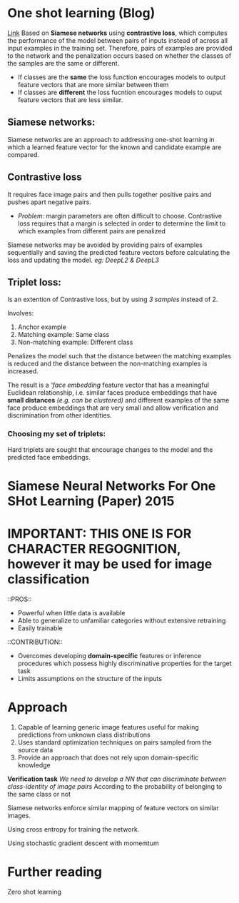 One shot learning (Blog)
=================
[Link](https://machinelearningmastery.com/one-shot-learning-with-siamese-networks-contrastive-and-triplet-loss-for-face-recognition/)
Based on **Siamese networks** using **contrastive loss**, which computes the performance of the model between pairs of inputs instead of across all input examples in the training set. Therefore, pairs of examples are provided to the network and the penalization occurs based on whether the classes of the samples are the same or different. 
- If classes are the **same** the loss function encourages models to output feature vectors that are more similar between them
- If classes are **different** the loss fucntion encourages models to ouput feature vectors that are less similar.

## Siamese networks: 
Siamese networks are an approach to addressing one-shot learning in which a learned feature vector for the known and candidate example are compared.

## Contrastive loss
It requires face image pairs and then pulls together positive pairs and pushes apart negative pairs. 
- *Problem:* margin parameters are often difficult to choose. Contrastive loss requires that a margin is selected in order to determine the limit to which examples from different pairs are penalized

Siamese networks may be avoided by providing pairs of examples sequentially and saving the predicted feature vectors before calculating the loss and updating the model. *eg: DeepL2 & DeepL3*

## Triplet loss:
Is an extention of Contrastive loss, but by using *3 samples* instead of 2.

Involves: 
1. Anchor example 
2. Matching example: Same class 
3. Non-matching example: Different class

Penalizes the model such that the distance between the matching examples is reduced and the distance between the non-matching examples is increased.

The result is a *'face embedding* feature vector that has a meaningful Euclidean relationship, i.e. similar faces produce embeddings that have **small distances** *(e.g. can be clustered)* and different examples of the same face produce embeddings that are very small and allow verification and discrimination from other identities.

### Choosing my set of triplets:
Hard triplets are sought that encourage changes to the model and the predicted face embeddings.


Siamese Neural Networks For One SHot Learning (Paper) 2015
==========================================================
# IMPORTANT: THIS ONE IS FOR CHARACTER REGOGNITION, however it may be used for image classification 
::PROS::
- Powerful when little data is available
- Able to generalize to unfamiliar categories without extensive retraining
- Easily trainable

::CONTRIBUTION::
- Overcomes developing **domain-specific** features or inference procedures which possess highly discriminative properties for the target task
- Limits assumptions on the structure of the inputs
# Approach
1. Capable of learning generic image features useful for making predictions from unknown class distributions
2. Uses standard optimization techniques on pairs sampled from the source data
3. Provide an approach that does not rely upon domain-specific knowledge

**Verification task** *We need to develop a NN that can discriminate between class-identity of image pairs* According to the probability of belonging to the same class or not

Siamese networks enforce similar mapping of feature vectors on similar images.

Using cross entropy for training the network.

Using stochastic gradient descent with momemtum

Further reading
===============
Zero shot learning
